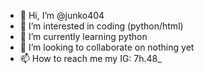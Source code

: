 - 👋 Hi, I’m @junko404
- 👀 I’m interested in coding (python/html)
- 🌱 I’m currently learning python
- 💞️ I’m looking to collaborate on nothing yet
- 📫 How to reach me    my IG: 7h.48_

<!---
junko404/junko404 is a ✨ special ✨ repository because its `README.md` (this file) appears on your GitHub profile.
You can click the Preview link to take a look at your changes.
--->
